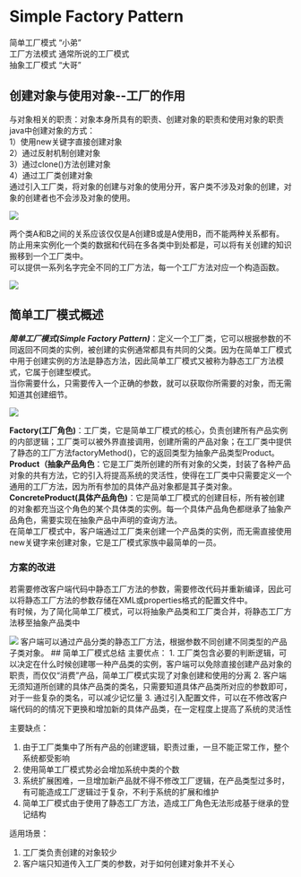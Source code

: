 # Simple Factory Pattern
简单工厂模式 “小弟”	 
工厂方法模式 通常所说的工厂模式	 
抽象工厂模式 “大哥” 
## 创建对象与使用对象--工厂的作用
与对象相关的职责：对象本身所具有的职责、创建对象的职责和使用对象的职责  
java中创建对象的方式：  
1）使用new关键字直接创建对象  
2）通过反射机制创建对象  
3）通过clone()方法创建对象  
4）通过工厂类创建对象  
通过引入工厂类，将对象的创建与对象的使用分开，客户类不涉及对象的创建，对象的创建者也不会涉及对象的使用。  

<image src="images/factory.jpg">  

两个类A和B之间的关系应该仅仅是A创建B或是A使用B，而不能两种关系都有。  
防止用来实例化一个类的数据和代码在多各类中到处都是，可以将有关创建的知识搬移到一个工厂类中。  
可以提供一系列名字完全不同的工厂方法，每一个工厂方法对应一个构造函数。  

<image src="images/factory1.jpg">

## 简单工厂模式概述
***简单工厂模式(Simple Factory Pattern)***：定义一个工厂类，它可以根据参数的不同返回不同类的实例，被创建的实例通常都具有共同的父类。因为在简单工厂模式中用于创建实例的方法是静态方法，因此简单工厂模式又被称为静态工厂方法模式，它属于创建型模式。  
当你需要什么，只需要传入一个正确的参数，就可以获取你所需要的对象，而无需知道其创建细节。
  
<image src="images/simpleFactory.jpeg">

**Factory(工厂角色)**：工厂类，它是简单工厂模式的核心，负责创建所有产品实例的内部逻辑；工厂类可以被外界直接调用，创建所需的产品对象；在工厂类中提供了静态的工厂方法factoryMethod()，它的返回类型为抽象产品类型Product。  
**Product（抽象产品角色**：它是工厂类所创建的所有对象的父类，封装了各种产品对象的共有方法，它的引入将提高系统的灵活性，使得在工厂类中只需要定义一个通用的工厂方法，因为所有参加的具体产品对象都是其子类对象。  
**ConcreteProduct(具体产品角色)**：它是简单工厂模式的创建目标，所有被创建的对象都充当这个角色的某个具体类的实例。每一个具体产品角色都继承了抽象产品角色，需要实现在抽象产品中声明的查询方法。  
在简单工厂模式中，客户端通过工厂类来创建一个产品类的实例，而无需直接使用new关键字来创建对象，它是工厂模式家族中最简单的一员。  
### 方案的改进
若需要修改客户端代码中静态工厂方法的参数，需要修改代码并重新编译，因此可以将静态工厂方法的参数存储在XML或properties格式的配置文件中。  
有时候，为了简化简单工厂模式，可以将抽象产品类和工厂类合并，将静态工厂方法移至抽象产品类中

<image src="images/simplefactory2.jpeg">  
客户端可以通过产品分类的静态工厂方法，根据参数不同创建不同类型的产品子类对象。  
## 简单工厂模式总结
主要优点：
1. 工厂类包含必要的判断逻辑，可以决定在什么时候创建哪一种产品类的实例，客户端可以免除直接创建产品对象的职责，而仅仅“消费”产品，简单工厂模式实现了对象创建和使用的分离  
2. 客户端无须知道所创建的具体产品类的类名，只需要知道具体产品类所对应的参数即可，对于一些复杂的类名，可以减少记忆量  
3. 通过引入配置文件，可以在不修改客户端代码的的情况下更换和增加新的具体产品类，在一定程度上提高了系统的灵活性

主要缺点：
1. 由于工厂类集中了所有产品的创建逻辑，职责过重，一旦不能正常工作，整个系统都受影响  
2. 使用简单工厂模式势必会增加系统中类的个数  
3. 系统扩展困难，一旦增加新产品就不得不修改工厂逻辑，在产品类型过多时，有可能造成工厂逻辑过于复杂，不利于系统的扩展和维护  
4. 简单工厂模式由于使用了静态工厂方法，造成工厂角色无法形成基于继承的登记结构  

适用场景：
1. 工厂类负责创建的对象较少
2. 客户端只知道传入工厂类的参数，对于如何创建对象并不关心